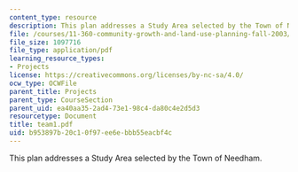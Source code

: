 ```yaml
---
content_type: resource
description: This plan addresses a Study Area selected by the Town of Needham.
file: /courses/11-360-community-growth-and-land-use-planning-fall-2003/b953897b20c10f97ee6ebbb55eacbf4c_team1.pdf
file_size: 1097716
file_type: application/pdf
learning_resource_types:
- Projects
license: https://creativecommons.org/licenses/by-nc-sa/4.0/
ocw_type: OCWFile
parent_title: Projects
parent_type: CourseSection
parent_uid: ea40aa35-2ad4-73e1-98c4-da80c4e2d5d3
resourcetype: Document
title: team1.pdf
uid: b953897b-20c1-0f97-ee6e-bbb55eacbf4c
---
```

This plan addresses a Study Area selected by the Town of Needham.